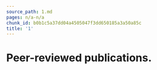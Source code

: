 ```yaml
---
source_path: 1.md
pages: n/a-n/a
chunk_id: b0b1c5a37dd04a4505047f3dd650185a3a50a85c
title: '1'
---
```

# Peer-reviewed publications.
